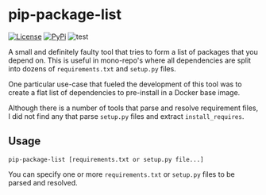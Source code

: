 # pip-package-list

[![License](https://img.shields.io/:license-mit-blue.svg)](http://doge.mit-license.org)
[![PyPi](https://badge.fury.io/py/pip-package-list.svg)](https://pypi.python.org/pypi/pip-package-list)
![test](https://github.com/Photonios/pip-package-list/workflows/test/badge.svg)

A small and definitely faulty tool that tries to form a list of packages that you depend on. This is useful in mono-repo's where all dependencies are split into dozens of `requirements.txt` and `setup.py` files.

One particular use-case that fueled the development of this tool was to create a flat list of dependencies to pre-install in a Docker base image.

Although there is a number of tools that parse and resolve requirement files, I did not find any that parse `setup.py` files and extract `install_requires`.

## Usage

    pip-package-list [requirements.txt or setup.py file...]

You can specify one or more `requirements.txt` or `setup.py` files to be parsed and resolved.
